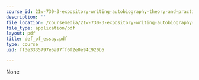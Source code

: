 ```yaml
---
course_id: 21w-730-3-expository-writing-autobiography-theory-and-practice-spring-2001
description: ''
file_location: /coursemedia/21w-730-3-expository-writing-autobiography-theory-and-practice-spring-2001/ff3e3335797e5a97ff6f2e0e94c920b5_def_of_essay.pdf
file_type: application/pdf
layout: pdf
title: def_of_essay.pdf
type: course
uid: ff3e3335797e5a97ff6f2e0e94c920b5

---
```

None